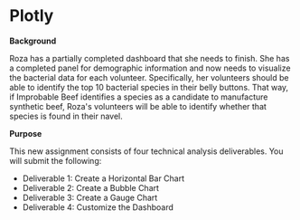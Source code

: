 # Plotly

**Background**

Roza has a partially completed dashboard that she needs to finish. She has a completed panel for demographic information and now needs to visualize the bacterial data for each volunteer. Specifically, her volunteers should be able to identify the top 10 bacterial species in their belly buttons. That way, if Improbable Beef identifies a species as a candidate to manufacture synthetic beef, Roza's volunteers will be able to identify whether that species is found in their navel.

**Purpose**

This new assignment consists of four technical analysis deliverables. You will submit the following:

  * Deliverable 1: Create a Horizontal Bar Chart
  * Deliverable 2: Create a Bubble Chart
  * Deliverable 3: Create a Gauge Chart
  * Deliverable 4: Customize the Dashboard

